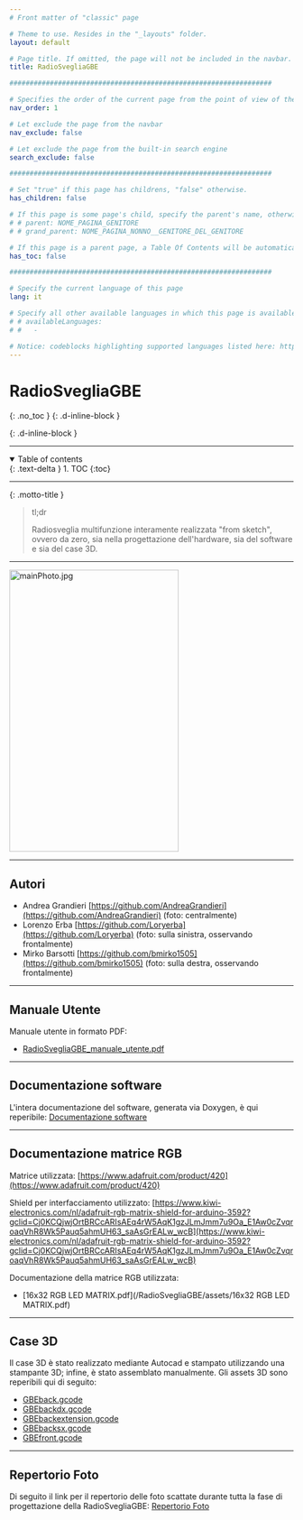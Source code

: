 ```yaml
---
# Front matter of "classic" page

# Theme to use. Resides in the "_layouts" folder.
layout: default

# Page title. If omitted, the page will not be included in the navbar.
title: RadioSvegliaGBE

#################################################################

# Specifies the order of the current page from the point of view of the navbar. Can have repetition in the numbers, for parent-child hierarchies.
nav_order: 1

# Let exclude the page from the navbar
nav_exclude: false

# Let exclude the page from the built-in search engine
search_exclude: false

#################################################################

# Set "true" if this page has childrens, "false" otherwise.
has_children: false

# If this page is some page's child, specify the parent's name, otherwise comment out the option. If this page is some page's grandchild, specify grandparent's name, otherwise comment out the option.
# # parent: NOME_PAGINA_GENITORE
# # grand_parent: NOME_PAGINA_NONNO__GENITORE_DEL_GENITORE

# If this page is a parent page, a Table Of Contents will be automatically generated containing all related child pages. Use the option below to disable this functionality. Should always be set to "false".
has_toc: false

#################################################################

# Specify the current language of this page
lang: it

# Specify all other available languages in which this page is available. If there's no other language in addition to "lang", comment out this option.
# # availableLanguages:
# #   - 

# Notice: codeblocks highlighting supported languages listed here: https://www.fabriziomusacchio.com/blog/2021-08-11-Syntax_Highlighting_in_Jekyll/
---
```


# RadioSvegliaGBE
{: .no_toc }
{: .d-inline-block }

<div id="projects-label-1"></div>
{: .d-inline-block }

<script type="module">
  selfsustainable_fill_labels_state("projects-label-1");
</script>

<div id="projects-label-2"></div>

<script type="module">
  selfsustainable_fill_labels_state("projects-label-2");
</script>

---

<!-- Table of contents -->
<details open markdown="block">
  <summary>
    Table of contents
  </summary>
  {: .text-delta }
1. TOC
{:toc}
</details>

---

{: .motto-title }
> <p class="blockquote-title-fixer-purple">tl;dr</p>
>
> Radiosveglia multifunzione interamente realizzata "from sketch", ovvero da zero, sia nella progettazione dell'hardware, sia del software e sia del case 3D.

---

<!-- Clickable image -->
<!-- [![mainPhoto.jpg](/RadioSvegliaGBE/assets/mainPhoto.jpg)](/RadioSvegliaGBE/assets/mainPhoto.jpg) -->

<a href="/RadioSvegliaGBE/assets/mainPhoto.jpg"><img src="/RadioSvegliaGBE/assets/mainPhoto.jpg" alt="mainPhoto.jpg" width="300" height="500"/></a>

---

## Autori

- Andrea Grandieri [https://github.com/AndreaGrandieri](https://github.com/AndreaGrandieri) (foto: centralmente)
- Lorenzo Erba [https://github.com/Loryerba](https://github.com/Loryerba) (foto: sulla sinistra, osservando frontalmente)
- Mirko Barsotti [https://github.com/bmirko1505](https://github.com/bmirko1505) (foto: sulla destra, osservando frontalmente)

---

## Manuale Utente

Manuale utente in formato PDF:

- <i class="fa-solid fa-file-pdf fa-2x"></i> [RadioSvegliaGBE_manuale_utente.pdf](/RadioSvegliaGBE/assets/RadioSvegliaGBE_manuale_utente.pdf)

---

## Documentazione software

L'intera documentazione del software, generata via Doxygen, è qui reperibile: [Documentazione software](/RadioSvegliaGBE/pages/it/PartialSourceCodeDocumentation/doxygen/html/index.html)

---

## Documentazione matrice RGB

Matrice utilizzata: [https://www.adafruit.com/product/420](https://www.adafruit.com/product/420)

Shield per interfacciamento utilizzato: [https://www.kiwi-electronics.com/nl/adafruit-rgb-matrix-shield-for-arduino-3592?gclid=Cj0KCQjwjOrtBRCcARIsAEq4rW5AqK1gzJLmJmm7u9Oa_E1Aw0cZvqroaqVhR8Wk5Pauq5ahmUH63_saAsGrEALw_wcB](https://www.kiwi-electronics.com/nl/adafruit-rgb-matrix-shield-for-arduino-3592?gclid=Cj0KCQjwjOrtBRCcARIsAEq4rW5AqK1gzJLmJmm7u9Oa_E1Aw0cZvqroaqVhR8Wk5Pauq5ahmUH63_saAsGrEALw_wcB)

Documentazione della matrice RGB utilizzata:

- <i class="fa-solid fa-file-pdf fa-2x"></i> [16x32 RGB LED MATRIX.pdf](/RadioSvegliaGBE/assets/16x32 RGB LED MATRIX.pdf)

---

## Case 3D

Il case 3D è stato realizzato mediante Autocad e stampato utilizzando una stampante 3D; infine, è stato assemblato manualmente. Gli assets 3D sono reperibili qui di seguito:

- <i class="fa-solid fa-cube fa-2x"></i> <i class="fa-solid fa-file-code fa-2x"></i> [GBEback.gcode](/RadioSvegliaGBE/src/gcodes/GBEback.gcode)
- <i class="fa-solid fa-cube fa-2x"></i> <i class="fa-solid fa-file-code fa-2x"></i> [GBEbackdx.gcode](/RadioSvegliaGBE/src/gcodes/GBEbackdx.gcode)
- <i class="fa-solid fa-cube fa-2x"></i> <i class="fa-solid fa-file-code fa-2x"></i> [GBEbackextension.gcode](/RadioSvegliaGBE/src/gcodes/GBEbackextension.gcode)
- <i class="fa-solid fa-cube fa-2x"></i> <i class="fa-solid fa-file-code fa-2x"></i> [GBEbacksx.gcode](/RadioSvegliaGBE/src/gcodes/GBEbacksx.gcode)
- <i class="fa-solid fa-cube fa-2x"></i> <i class="fa-solid fa-file-code fa-2x"></i> [GBEfront.gcode](/RadioSvegliaGBE/src/gcodes/GBEfront.gcode)

---

## Repertorio Foto

Di seguito il link per il repertorio delle foto scattate durante tutta la fase di progettazione della RadioSvegliaGBE: <a href="https://www.icloud.com/sharedalbum/#B0d5nhQSTuYRtnd" target="_blank">Repertorio Foto</a>
